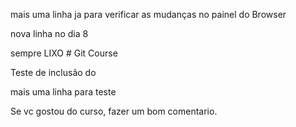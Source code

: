 mais uma linha ja para verificar as mudanças no painel do Browser

nova linha no dia 8

sempre LIXO    # Git Course

Teste de inclusão do

mais uma linha para teste

Se vc gostou do curso, fazer um bom comentario.

